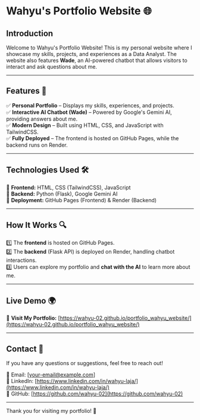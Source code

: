 # Wahyu's Portfolio Website 🌐  

## Introduction  
Welcome to Wahyu's Portfolio Website! This is my personal website where I showcase my skills, projects, and experiences as a Data Analyst. The website also features **Wade**, an AI-powered chatbot that allows visitors to interact and ask questions about me.  

---

## Features 🚀  
✅ **Personal Portfolio** – Displays my skills, experiences, and projects.  
✅ **Interactive AI Chatbot (Wade)** – Powered by Google's Gemini AI, providing answers about me.  
✅ **Modern Design** – Built using HTML, CSS, and JavaScript with TailwindCSS.  
✅ **Fully Deployed** – The frontend is hosted on GitHub Pages, while the backend runs on Render.  

---

## Technologies Used 🛠  
🔹 **Frontend:** HTML, CSS (TailwindCSS), JavaScript  
🔹 **Backend:** Python (Flask), Google Gemini AI  
🔹 **Deployment:** GitHub Pages (Frontend) & Render (Backend)  

---

## How It Works 🔍  
1️⃣ The **frontend** is hosted on GitHub Pages.  
2️⃣ The **backend** (Flask API) is deployed on Render, handling chatbot interactions.  
3️⃣ Users can explore my portfolio and **chat with the AI** to learn more about me.  

---

## Live Demo 🌍  
🔗 **Visit My Portfolio:** [https://wahyu-02.github.io/portfolio_wahyu_website/](https://wahyu-02.github.io/portfolio_wahyu_website/)  

---

## Contact 📩  
If you have any questions or suggestions, feel free to reach out!  

📧 Email: [your-email@example.com]  
🔗 LinkedIn: [https://www.linkedin.com/in/wahyu-laja/](https://www.linkedin.com/in/wahyu-laja/)  
🐙 GitHub: [https://github.com/wahyu-02](https://github.com/wahyu-02)  

---

Thank you for visiting my portfolio! 🚀  
